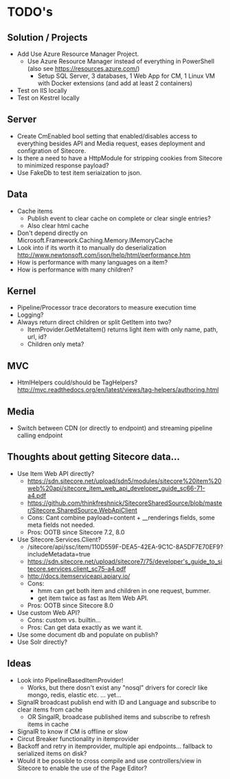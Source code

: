 # TODO's #

## Solution / Projects ##

- Add Use Azure Resource Manager Project.
	- Use Azure Resource Manager instead of everything in PowerShell (also see https://resources.azure.com/)
		- Setup SQL Server, 3 databases, 1 Web App for CM, 1 Linux VM with Docker extensions (and add at least 2 containers)
- Test on IIS locally
- Test on Kestrel locally

## Server ##

- Create CmEnabled bool setting that enabled/disables access to everything besides API and Media request, eases deployment and configration of Sitecore.
- Is there a need to have a HttpModule for stripping cookies from Sitecore to minimized response payload?
- Use FakeDb to test item seriaization to json.

## Data ##

- Cache items
	- Publish event to clear cache on complete or clear single entries?  
	- Also clear html cache
- Don't depend directly on Microsoft.Framework.Caching.Memory.IMemoryCache
- Look into if its worth it to manually do deserialization http://www.newtonsoft.com/json/help/html/performance.htm
- How is performance with many languages on a item?
- How is performance with many children?

## Kernel ##

- Pipeline/Processor trace decorators to measure execution time
- Logging?
- Always return direct children or split GetItem into two? 
	- ItemProvider.GetMetaItem() returns light item with only name, path, url, id?
	- Children only meta?

## MVC ##

- HtmlHelpers could/should be TagHelpers? http://mvc.readthedocs.org/en/latest/views/tag-helpers/authoring.html

## Media ##

- Switch between CDN (or directly to endpoint) and streaming pipeline calling endpoint

## Thoughts about getting Sitecore data... ##

- Use Item Web API directly? 
	- https://sdn.sitecore.net/upload/sdn5/modules/sitecore%20item%20web%20api/sitecore_item_web_api_developer_guide_sc66-71-a4.pdf
	- https://github.com/thinkfreshnick/SitecoreSharedSource/blob/master/Sitecore.SharedSource.WebApiClient
	- Cons: Cant combine payload=content + __renderings fields, some meta fields not needed.
	- Pros: OOTB since Sitecore 7.2, 8.0
- Use Sitecore.Services.Client?
	- /sitecore/api/ssc/item/110D559F-DEA5-42EA-9C1C-8A5DF7E70EF9?includeMetadata=true
	- https://sdn.sitecore.net/upload/sitecore7/75/developer's_guide_to_sitecore.services.client_sc75-a4.pdf
	- http://docs.itemserviceapi.apiary.io/
	- Cons: 
		- hmm can get both item and children in one request, bummer.
		- get item twice as fast as Item Web API.
	- Pros: OOTB since Sitecore 8.0
- Use custom Web API?
	- Cons: custom vs. builtin...
	- Pros: Can get data exactly as we want it.
- Use some document db and populate on publish?
- Use Solr directly?		

## Ideas ##

- Look into PipelineBasedItemProvider! 
	- Works, but there dosn't exist any "nosql" drivers for coreclr like mongo, redis, elastic etc. ... yet...
- SignalR broadcast publish end with ID and Language and subscribe to clear items from cache
	- OR SingalR, broadcase published items and subscribe to refresh items in cache
- SignalR to know if CM is offline or slow
- Circut Breaker functionality in itemprovider
- Backoff and retry in itemprovider, multiple api endpoints... fallback to serialized items on disk?
- Would it be possible to cross compile and use controllers/view in Sitecore to enable the use of the Page Editor?